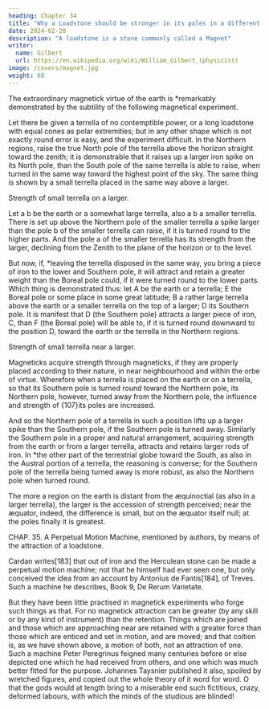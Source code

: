 ```yaml
---
heading: Chapter 34
title: "Why a Loadstone should be stronger in its poles in a different ratio; as well in the Northern regions as in the Southern"
date: 2024-02-20
description: "A loadstone is a stone commonly called a Magnet"
writer:
  name: Gilbert
  url: https://en.wikipedia.org/wiki/William_Gilbert_(physicist)
image: /covers/magnet.jpg
weight: 68
---
```





The extraordinary magnetick virtue of the earth is *remarkably demonstrated by the subtility of the following magnetical experiment. 

Let there be given a terrella of no contemptible power, or a long loadstone with equal cones as polar extremities; but in any other shape which is not exactly round error is easy, and the experiment difficult. In the Northern regions, raise the true North pole of the terrella above the horizon straight toward the zenith; it is demonstrable that it raises up a larger iron spike on its North pole, than the South pole of the same terrella is able to raise, when turned in the same way toward the highest point of the sky. The same thing is shown by a small terrella placed in the same way above a larger.

Strength of small terrella on a larger.

Let a b be the earth or a somewhat large terrella, also a b a smaller terrella. There is set up above the Northern pole of the smaller terrella a spike larger than the pole b of the smaller terrella can raise, if it is turned round to the higher parts. And the pole a of the smaller terrella has its strength from the larger, declining from the Zenith to the plane of the horizon or to the level. 

But now, if, *leaving the terrella disposed in the same way, you bring a piece of iron to the lower and Southern pole, it will attract and retain a greater weight than the Boreal pole could, if it were turned round to the lower parts. Which thing is demonstrated thus: let A be the earth or a terrella; E the Boreal pole or some place in some great latitude; B a rather large terrella above the earth or a smaller terrella on the top of a larger; D its Southern pole. It is manifest that D (the Southern pole) attracts a larger piece of iron, C, than F (the Boreal pole) will be able to, if it is turned round downward to the position D, toward the earth or the terrella in the Northern regions.


Strength of small terrella near a larger.

Magneticks acquire strength through magneticks, if they are properly placed according to their nature, in near neighbourhood and within the orbe of virtue. Wherefore when a terrella is placed on the earth or on a terrella, so that its Southern pole is turned round toward the Northern pole, its Northern pole, however, turned away from the Northern pole, the influence and strength of {107}its poles are increased. 

And so the Northern pole of a terrella in such a position lifts up a larger spike than the Southern pole, if the Southern pole is turned away. Similarly the Southern pole in a proper and natural arrangement, acquiring strength from the earth or from a larger terrella, attracts and retains larger rods of iron. In *the other part of the terrestrial globe toward the South, as also in the Austral portion of a terrella, the reasoning is converse; for the Southern pole of the terrella being turned away is more robust, as also the Northern pole when turned round. 

The more a region on the earth is distant from the æquinoctial (as also in a larger terrella), the larger is the accession of strength perceived; near the æquator, indeed, the difference is small, but on the æquator itself null; at the poles finally it is greatest.



CHAP. 35. A Perpetual Motion Machine, mentioned by authors, by means of the attraction of a loadstone.

Cardan writes[183] that out of iron and the Herculean stone can be made a perpetual motion machine; not that he himself had ever seen one, but only conceived the idea from an account by Antonius de Fantis[184], of Treves. Such a machine he describes, Book 9, De Rerum Varietate.

But they have been little practised in magnetick experiments who forge such things as that. For no magnetick attraction can be greater (by any skill or by any kind of instrument) than the retention. Things which are joined and those which are approaching near are retained with a greater force than those which are enticed and set in motion, and are moved; and that coition is, as we have shown above, a motion of both, not an attraction of one. Such a machine Peter Peregrinus feigned many centuries before or else depicted one which he had received from others, and one which was much better fitted for the purpose. Johannes Taysnier published it also, spoiled by wretched figures, and copied out the whole theory of it word for word. O that the gods would at length bring to a miserable end such fictitious, crazy, deformed labours, with which the minds of the studious are blinded!
